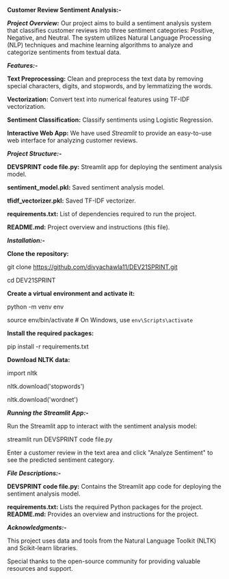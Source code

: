 **Customer Review Sentiment Analysis:-**

**_Project Overview:_**
Our project aims to build a sentiment analysis system that classifies customer reviews into three sentiment categories: Positive, Negative, and Neutral. The system utilizes Natural Language Processing (NLP) techniques and machine learning algorithms to analyze and categorize sentiments from textual data.

_**Features:-**_

**Text Preprocessing:** Clean and preprocess the text data by removing special characters, digits, and stopwords, and by lemmatizing the words.

**Vectorization:** Convert text into numerical features using TF-IDF vectorization.

**Sentiment Classification:** Classify sentiments using Logistic Regression.

**Interactive Web App:** We have used _Streamlit_ to provide an easy-to-use web interface for analyzing customer reviews.

_**Project Structure:-**_

**DEVSPRINT code file.py:** Streamlit app for deploying the sentiment analysis model.

**sentiment_model.pkl:** Saved sentiment analysis model.

**tfidf_vectorizer.pkl:** Saved TF-IDF vectorizer.

**requirements.txt:** List of dependencies required to run the project.

**README.md:** Project overview and instructions (this file).

_**Installation:-**_

**Clone the repository:**

git clone https://github.com/divyachawla11/DEV21SPRINT.git

cd DEV21SPRINT

**Create a virtual environment and activate it:**

python -m venv env

source env/bin/activate  # On Windows, use `env\Scripts\activate`

**Install the required packages:**

pip install -r requirements.txt

**Download NLTK data:**

import nltk

nltk.download('stopwords')

nltk.download('wordnet')


_**Running the Streamlit App:-**_

Run the Streamlit app to interact with the sentiment analysis model:

streamlit run DEVSPRINT code file.py

Enter a customer review in the text area and click "Analyze Sentiment" to see the predicted sentiment category.

_**File Descriptions:-**_

**DEVSPRINT code file.py:** Contains the Streamlit app code for deploying the sentiment analysis model.

**requirements.txt:** Lists the required Python packages for the project.
**README.md:** Provides an overview and instructions for the project.


_**Acknowledgments:-**_

This project uses data and tools from the Natural Language Toolkit (NLTK) and Scikit-learn libraries.

Special thanks to the open-source community for providing valuable resources and support.

